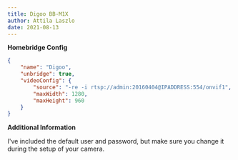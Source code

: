 ```yaml
---
title: Digoo BB-M1X
author: Attila Laszlo
date: 2021-08-13
---
```

**Homebridge Config**

```json
{
	"name": "Digoo",
	"unbridge": true,
	"videoConfig": {
		"source": "-re -i rtsp://admin:20160404@IPADDRESS:554/onvif1",
		"maxWidth": 1280,
		"maxHeight": 960
	}
}
```

**Additional Information**

I've included the default user and password, but make sure you change it during the setup of your camera.
